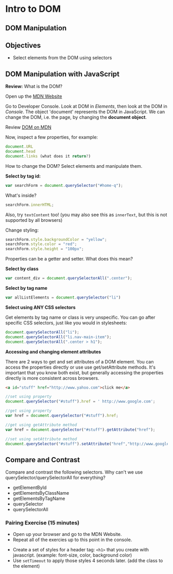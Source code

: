 # Intro to DOM

## DOM Manipulation

## Objectives
* Select elements from the DOM using selectors


## DOM Manipulation with JavaScript

**Review:** What is the DOM?

Open up the [MDN Website](https://developer.mozilla.org/en-US/)

Go to Developer Console. Look at DOM in *Elements*, then look at the DOM in *Console*. The object 'document' represents the DOM in JavaScript. We can change the DOM, i.e. the page, by changing the **document object**.

Review [DOM on MDN](https://developer.mozilla.org/en-US/docs/Web/API/Document_Object_Model)



Now, inspect a few properties, for example:

```js
document.URL
document.head
document.links (what does it return?)
```



How to change the DOM? Select elements and manipulate them.

**Select by tag id:**

```js
var searchForm = document.querySelector("#home-q");
```

What's inside?

```js
searchForm.innerHTML;
```

Also, try `textContent` too! (you may also see this as `innerText`, but this is not supported by all browsers)



Change styling:

```js
searchForm.style.backgroundColor = "yellow";
searchForm.style.color = "red";
searchForm.style.height = "100px";
```



Properties can be a getter and setter. What does this mean?

**Select by class**

```js
var content_div = document.querySelectorAll(".center");
```

**Select by tag name**
```js
var allListElements = document.querySelector("li")
```



**Select using ANY CSS selectors**

Get elements by tag name or class is very unspecific. You can go after specific CSS selectors, just like you would in stylesheets:

```js
document.querySelectorAll("li");
document.querySelectorAll("li.nav-main-item");
document.querySelectorAll(".center > h1");
```



**Accessing and changing element attributes**

There are 2 ways to get and set attributes of a DOM element. You can access the properties directly or use use get/setAttribute methods. It's important that you know both exist, but generally accessing the properties directly is more consistent across browsers.

```html
<a id="stuff" href="http://www.yahoo.com">click me</a>
```

```js
//set using property
document.querySelector("#stuff").href = ' http://www.google.com';

//get using property
var href = document.querySelector("#stuff").href;

//get using getAttribute method
var href = document.querySelector("#stuff").getAttribute("href");

//set using setAttribute method
document.querySelector("#stuff").setAttribute("href","http://www.google.com")
```


## Compare and Contrast

Compare and contrast the following selectors. Why can't we use querySelector/querySelectorAll for everything?

* getElementById
* getElementsByClassName
* getElementsByTagName
* querySelector
* querySelectorAll



### Pairing Exercise (15 minutes)

* Open up your browser and go to the MDN Website.
* Repeat all of the exercies up to this point in the console.
- Create a set of styles for a header tag: `<h1>` that you create with javascript. (example: font-size, color, background color)
- Use `setTimeout` to apply those styles 4 seconds later. (add the class to the element)
